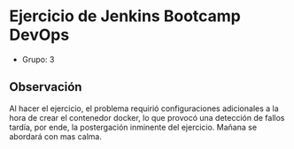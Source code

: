 # Ejercicio de Jenkins Bootcamp DevOps

- Grupo: 3

## Observación

Al hacer el ejercicio, el problema requirió configuraciones adicionales a la hora de crear el contenedor docker, lo que provocó una detección de fallos tardía, por ende, la postergación inminente del ejercicio. Mañana se abordará con mas calma.
